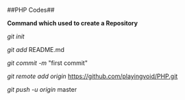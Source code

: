 ##PHP Codes##

**Command which used to create a Repository**

*git init*

*git add* README.md

*git commit -m* "first commit"

*git remote add origin* https://github.com/playingvoid/PHP.git

*git push -u origin* master